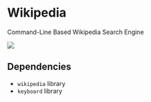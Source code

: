 # Wikipedia
Command-Line Based Wikipedia Search Engine

![](https://https://github.com/ahmadshandawili/wikipedia-cli/blob/main/wikipedia-cli-demo.gif)

## Dependencies
- `wikipedia` library
- `keyboard` library
